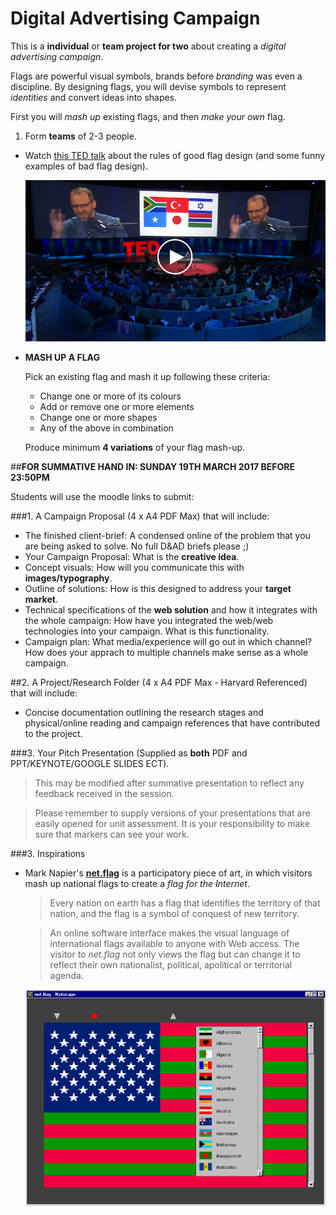 # Digital Advertising Campaign

This is a **individual** or **team project for two** about creating a *digital advertising campaign*.

Flags are powerful visual symbols, brands before *branding* was even a discipline. By designing flags, you will devise symbols to represent *identities* and convert ideas into shapes. 

First you will *mash up* existing flags, and then *make your own* flag. 

1. Form **teams** of 2-3 people.
*  Watch [this TED talk](http://www.ted.com/talks/roman_mars_why_city_flags_may_be_the_worst_designed_thing_you_ve_never_noticed) about the rules of good flag design (and some funny examples of bad flag design).
  
	[![](assets/roman-mars-ted.png)](http://www.ted.com/talks/roman_mars_why_city_flags_may_be_the_worst_designed_thing_you_ve_never_noticed)
* **MASH UP A FLAG** 

	Pick an existing flag and mash it up following these criteria:
	
	* Change one or more of its colours
	* Add or remove one or more elements
	* Change one or more shapes
	* Any of the above in combination 
	
	Produce minimum **4 variations** of your flag mash-up.

##**FOR SUMMATIVE HAND IN: SUNDAY 19TH MARCH 2017 BEFORE 23:50PM**

Students will use the moodle links to submit: 

###1. A Campaign Proposal (4 x A4 PDF Max) that will include:

* The finished client-brief: A condensed online of the problem that you are being asked to solve. No full D&AD briefs please ;)
* Your Campaign Proposal: What is the **creative idea**. 
* Concept visuals: How will you communicate this with **images/typography**. 
* Outline of solutions: How is this designed to address your **target market**.
* Technical specifications of the **web solution** and how it integrates with the whole campaign: How have you integrated the web/web technologies into your campaign. What is this functionality. 
* Campaign plan: What media/experience will go out in which channel? How does your apprach to multiple channels make sense as a whole campaign. 

##2. A Project/Research Folder (4 x A4 PDF Max - Harvard Referenced) that will include:

* Concise documentation outlining the research stages and physical/online reading and campaign references that have contributed to the project.

###3. Your Pitch Presentation (Supplied as **both** PDF and PPT/KEYNOTE/GOOGLE SLIDES ECT). 

> This may be modified after summative presentation to reflect any feedback received in the session. 

> Please remember to supply versions of your presentations that are easily opened for unit assessment. It is your responsibility to make sure that markers can see your work. 


###3. Inspirations

* Mark Napier's [**net.flag**](http://marknapier.com/netflag) is a participatory piece of art, in which visitors  mash up national flags to create a *flag for the Internet*. 

 	> Every nation on earth has a flag that identifies the territory of that nation, and the flag is a symbol of conquest of new territory. 
 	
 	> An online software interface makes the visual language of international flags available to anyone with Web access. The visitor to *net.flag* not only views the flag but can change it to reflect their own nationalist, political, apolitical or territorial agenda.

	[![](assets/net-flag.gif)](http://marknapier.com/netflag)

